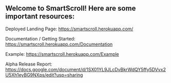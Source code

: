 ## Welcome to SmartScroll! Here are some important resources: 

Deployed Landing Page: https://smartscroll.herokuapp.com/

Documentation / Getting Started: https://smartscroll.herokuapp.com/Documentation

Example: https://smartscroll.herokuapp.com/Example

Alpha Release Report: https://docs.google.com/document/d/1SX01YL9JLcDvBkrWdQY5ffy5DVvx2U5Xh1eyBG9NXps/edit?usp=sharing

